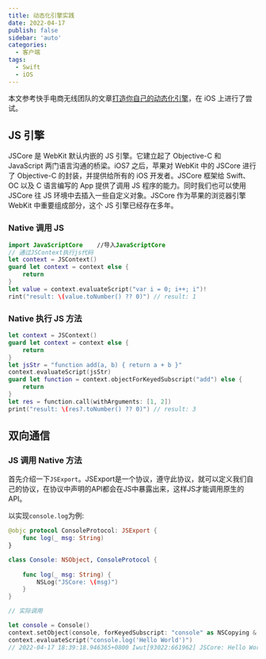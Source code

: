 ```yaml
---
title: 动态化引擎实践
date: 2022-04-17
publish: false
sidebar: 'auto'
categories:
  - 客户端
tags:
  - Swift
  - iOS
---
```


本文参考快手电商无线团队的文章[打造你自己的动态化引擎](https://juejin.cn/post/7046299455397560350)，在 iOS 上进行了尝试。

## JS 引擎

JSCore 是 WebKit 默认内嵌的 JS 引擎。它建立起了 Objective-C 和 JavaScript 两门语言沟通的桥梁。iOS7 之后，苹果对 WebKit 中的 JSCore 进行了 Objective-C 的封装，并提供给所有的 iOS 开发者。JSCore 框架给 Swift、OC 以及 C 语言编写的 App 提供了调用 JS 程序的能力。同时我们也可以使用 JSCore 往 JS 环境中去插入一些自定义对象。JSCore 作为苹果的浏览器引擎 WebKit 中重要组成部分，这个 JS 引擎已经存在多年。

### Native 调用 JS

```swift
import JavaScriptCore    //导入JavaScriptCore
// 通过JSContext执行js代码
let context = JSContext()
guard let context = context else {
    return
}
let value = context.evaluateScript("var i = 0; i++; i")!
rint("result: \(value.toNumber() ?? 0)") // result: 1
```

### Native 执行 JS 方法

```swift
let context = JSContext()
guard let context = context else {
    return
}
let jsStr = "function add(a, b) { return a + b }"
context.evaluateScript(jsStr)
guard let function = context.objectForKeyedSubscript("add") else {
    return
}
let res = function.call(withArguments: [1, 2])
print("result: \(res?.toNumber() ?? 0)") // result: 3
```

## 双向通信

### JS 调用 Native 方法

首先介绍一下`JSExport`。JSExport是一个协议，遵守此协议，就可以定义我们自己的协议，在协议中声明的API都会在JS中暴露出来，这样JS才能调用原生的API。

以实现`console.log`为例:

```swift
@objc protocol ConsoleProtocol: JSExport {
    func log(_ msg: String)
}

class Console: NSObject, ConsoleProtocol {
    
    func log(_ msg: String) {
        NSLog("JSCore: \(msg)")
    }
}

// 实际调用

let console = Console()
context.setObject(console, forKeyedSubscript: "console" as NSCopying & NSObjectProtocol)
context.evaluateScript("console.log('Hello World')")
// 2022-04-17 18:39:18.946365+0800 Iwut[93022:661962] JSCore: Hello World
```
